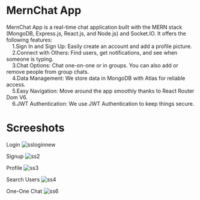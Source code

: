 
# MernChat App

MernChat App is a real-time chat application built with the MERN stack (MongoDB, Express.js, React.js, and Node.js) and Socket.IO. It offers the following features:<br/>
 &nbsp;&nbsp;&nbsp;&nbsp;1.Sign In and Sign Up: Easily create an account and add a profile picture.<br/>
 &nbsp;&nbsp;&nbsp;&nbsp;2.Connect with Others: Find users, get notifications, and see when someone is typing.<br/>
 &nbsp;&nbsp;&nbsp;&nbsp;3.Chat Options: Chat one-on-one or in groups. You can also add or remove people from group chats.<br/>
 &nbsp;&nbsp;&nbsp;&nbsp;4.Data Management: We store data in MongoDB with Atlas for reliable access.<br/>
 &nbsp;&nbsp;&nbsp;&nbsp;5.Easy Navigation: Move around the app smoothly thanks to React Router Dom V6.<br/>
 &nbsp;&nbsp;&nbsp;&nbsp;6.JWT Authentication: We use JWT Authentication to keep things secure.<br/>

# Screeshots
Login
![ssloginnew](https://github.com/RohitGupta1235/ChatApp/assets/94480941/ebc9087c-0ec4-4123-9f83-23f47e8927b4)

Signup
![ss2](https://github.com/RohitGupta1235/ChatApp/assets/94480941/cd7ba518-5c84-47ab-8322-0a7ec40923d5)

Profile
![ss3](https://github.com/RohitGupta1235/ChatApp/assets/94480941/1f22dbf1-5917-4142-95e8-11bb22d06d04)

Search Users
![ss4](https://github.com/RohitGupta1235/ChatApp/assets/94480941/c95dcd24-6a28-466e-875c-edfd73c824b0)

One-One Chat
![ss6](https://github.com/RohitGupta1235/ChatApp/assets/94480941/9be31498-a885-45dd-98e7-f69000118433)
